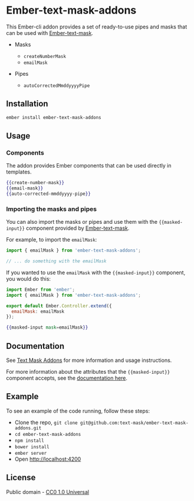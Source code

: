 # Ember-text-mask-addons

This Ember-cli addon provides a set of ready-to-use pipes and masks that can be used with [Ember-text-mask](https://github.com/text-mask/text-mask/tree/master/ember#ember-input-mask).

* Masks
  * `createNumberMask`
  * `emailMask`

* Pipes
  * `autoCorrectedMmddyyyyPipe`


## Installation

```bash
ember install ember-text-mask-addons
```

## Usage

### Components

The addon provides Ember components that can be used directly in templates.

```hbs
{{create-number-mask}}
{{email-mask}}
{{auto-corrected-mmddyyyy-pipe}}
```
### Importing the masks and pipes

You can also import the masks or pipes and use them with the `{{masked-input}}` component provided by [Ember-text-mask](https://github.com/text-mask/text-mask/tree/master/ember#ember-input-mask).

For example, to import the `emailMask`:

```js
import { emailMask } from 'ember-text-mask-addons';

// ... do something with the emailMask
```

If you wanted to use the `emailMask` with the `{{masked-input}}` component, you would do this:

```js
import Ember from 'ember';
import { emailMask } from 'ember-text-mask-addons';

export default Ember.Controller.extend({
  emailMask: emailMask
});
```

```hbs
{{masked-input mask=emailMask}}
```

## Documentation

See [Text Mask Addons](https://github.com/text-mask/text-mask/blob/master/addons/README.md#text-mask-addons) for more information and usage instructions.

For more information about the attributes that the `{{masked-input}}` component accepts, see the [documentation here](https://github.com/text-mask/text-mask/blob/master/componentDocumentation.md#readme).

## Example

To see an example of the code running, follow these steps:

* Clone the repo, `git clone git@github.com:text-mask/ember-text-mask-addons.git`
* `cd ember-text-mask-addons`
* `npm install`
* `bower install`
* `ember server`
* Open [http://localhost:4200](http://localhost:4200)

## License

Public domain - [CC0 1.0 Universal](https://creativecommons.org/publicdomain/zero/1.0/)

